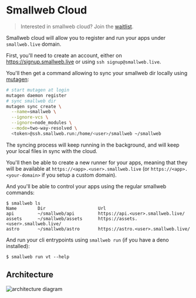 # Smallweb Cloud

> Interested in smallweb cloud? Join the [waitlist](https://cloud.smallweb.run).

Smallweb cloud will allow you to register and run your apps under `smallweb.live` domain.

First, you'll need to create an account, either on https://signup.smallweb.live or using `ssh signup@smallweb.live`.

You'll then get a command allowing to sync your smallweb dir locally using [mutagen](https://mutagen.io):

```sh
# start mutagen at login
mutagen daemon register
# sync smallweb dir
mutagen sync create \
  --name=smallweb \
  --ignore-vcs \
  --ignore=node_modules \
  --mode=two-way-resolved \
  <token>@ssh.smallweb.run:/home/<user>/smallweb ~/smallweb
```

The syncing process will keep running in the background, and will keep your local files in sync with the cloud.

You'll then be able to create a new runner for your apps, meaning that they will be available at `https://<app>.<user>.smallweb.live` (or `https://<app>.<your-domain>` if you setup a custom domain).

And you'll be able to control your apps using the regular smallweb commands:

```console
$ smallweb ls
Name        Dir                    Url
api         ~/smallweb/api         https://api.<user>.smallweb.live/
assets      ~/smallweb/assets      https://assets.<user>.smallweb.live/
astro       ~/smallweb/astro       https://astro.<user>.smallweb.live/
```

And run your cli entrypoints using `smallweb run` (if you have a deno installed):

```
$ smallweb run vt --help
```

## Architecture

![architecture diagram](https://assets.smallweb.run/architecture.excalidraw.png)
